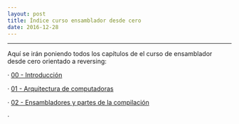 ```yaml
---
layout: post
title: Índice curso ensamblador desde cero 
date: 2016-12-28
---
```

--------------------
Aquí se irán poniendo todos los capítulos de el curso de ensamblador desde cero orientado a reversing:
   
   · [00 - Introducción](http://poyoncio.com/2016/12/29/Curso-ensamblador-00-Introduccion/)
   
   · [01 - Arquitectura de computadoras](http://poyoncio.com/2016/12/29/Curso-ensamblador-01-Arquitectura-de-computadoras/)
   
   · [02 - Ensambladores y partes de la compilación](http://poyoncio.com/2016/12/31/Curso-ensamblador-02-Ensambladores-y-partes-de-la-compilacion/)
   
   · 
